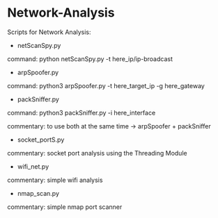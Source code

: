 # Network-Analysis
Scripts for Network Analysis:

+ netScanSpy.py

command: python netScanSpy.py -t here_ip/ip-broadcast

+ arpSpoofer.py

command: python3 arpSpoofer.py -t here_target_ip -g here_gateway

+ packSniffer.py

command: python3 packSniffer.py -i here_interface

commentary: to use both at the same time -> arpSpoofer + packSniffer

+ socket_portS.py

commentary: socket port analysis using the Threading Module

+ wifi_net.py

commentary: simple wifi analysis

+ nmap_scan.py

commentary: simple nmap port scanner

